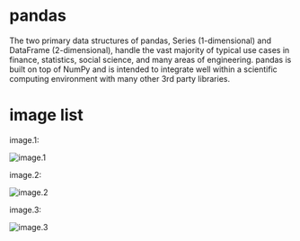 # pandas

The two primary data structures of pandas, Series (1-dimensional) and DataFrame (2-dimensional), handle the vast majority of typical use cases in finance, statistics, social science, and many areas of engineering. pandas is built on top of NumPy and is intended to integrate well within a scientific computing environment with many other 3rd party libraries.

# image list

image.1:

![image.1](https://github.com/shawn-yin128/image_folder/blob/master/pd_remove_outlier1.png)

image.2:

![image.2](https://github.com/shawn-yin128/image_folder/blob/master/pd_remove_outlier2.png)

image.3:

![image.3](https://github.com/shawn-yin128/image_folder/blob/master/pd_remove_outlier3.png)
